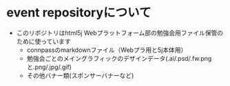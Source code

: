 # event repositoryについて

- このリポジトリはhtml5j Webプラットフォーム部の勉強会用ファイル保管のために使っています
  * connpassのmarkdownファイル（Webプラ用と5j本体用）
  * 勉強会ごとのメイングラフィックのデザインデータ(.ai/.psd/.fw.pngと.png/.jpg/.gif)
  * その他バナー類(スポンサーバナーなど)

